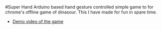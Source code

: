 #Super Hand
Arduino based hand gesture controlled simple game to for chrome's offline game of dinasour.
This I have made for fun in spare time.

- <a href="https://drive.google.com/open?id=1dvinS1uHFIq-g46xMd6tvLNpiWci-H2P">Demo video of the game</a>
